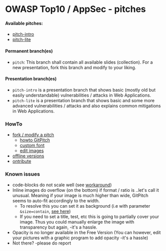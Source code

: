 # OWASP Top10 / AppSec - pitches
#### Available pitches:

- [pitch-intro](https://gitpitch.com/baloise/ws-itsec_owasp/pitch-intro#/)
- [pitch-lite](https://gitpitch.com/baloise/ws-itsec_owasp/pitch-lite#/)


#### Permanent branch(es)
 - `pitch`: This branch shall contain all available slides (collection). For a new presentation, fork this branch and modify to your liking.

#### Presentation branch(es)
 - `pitch-intro` is a presentation branch that shows basic (mostly old but easily understandable) vulnerabilities / attacks in Web Applications.
 - `pitch-lite` is a presentation branch that shows basic and some more advanced vulnerabilities / attacks and also explains common mitigations in Web Applications.

### HowTo
- [fork / modify a pitch](https://github.com/baloise/ws-itsec_owasp/blob/pitch/HowTo.md#fork-and-modify-a-pitch)
  - [howto GitPitch](https://github.com/baloise/ws-itsec_owasp/blob/pitch/HowTo.md#howto-gitpitch)
  - [custom font](https://github.com/baloise/ws-itsec_owasp/blob/pitch/HowTo.md#use-a-custom-font-example)
  - [edit images](https://github.com/baloise/ws-itsec_owasp/blob/pitch/HowTo.md#edit-existing-images)
- [offline versions](https://github.com/baloise/ws-itsec_owasp/blob/pitch/HowTo.md#offline-versions-html--pdf)
- [ontribute](https://github.com/baloise/ws-itsec_owasp/blob/pitch/HowTo.md#contribution)
  
### Known issues
- code-blocks do not scale well (see [workaround](https://github.com/baloise/ws-itsec_owasp/issues/9))
- Inline images do overflow (on the bottom) if format / ratio is ..let's call it unusual. Meaning if your image is much higher than wide, GitPitch seems to auto-fit accordingly to the width.
  - To resolve this you can set it as background (i.e with parameter `&size=contain`, [see here](https://gitpitch.com/docs/image-features/scaling/))
  - If you need to set a title, test, etc this is going to partially cover your image. Thus you could manually enlarge the image with transparency but again, -it's a hassle.
- Opacity is no longer available in the Free Version (You can however, edit your pictures with a graphic program to add opacity -it's a hassle)
- Not there? -please do report